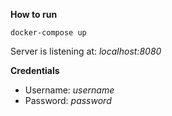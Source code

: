 **How to run**

```
docker-compose up
```

Server is listening at: _localhost:8080_

**Credentials**

- Username: _username_
- Password: _password_
